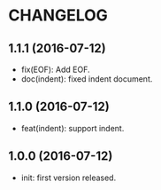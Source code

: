 # CHANGELOG

## 1.1.1 (2016-07-12)

- fix(EOF): Add EOF.
- doc(indent): fixed indent document.

## 1.1.0 (2016-07-12)

- feat(indent): support indent.

## 1.0.0 (2016-07-12)

- init: first version released.
